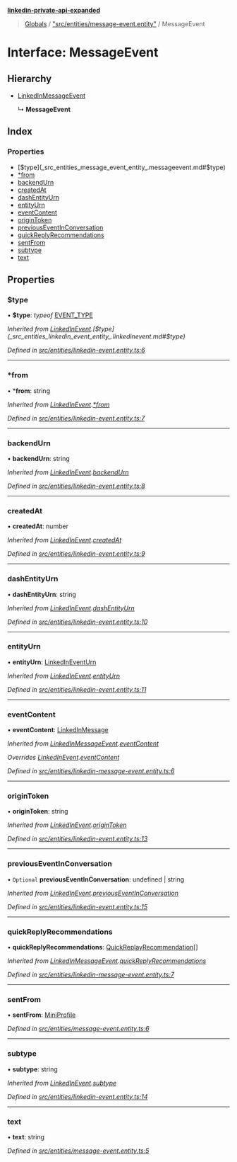 **[linkedin-private-api-expanded](../README.md)**

> [Globals](../globals.md) / ["src/entities/message-event.entity"](../modules/_src_entities_message_event_entity_.md) / MessageEvent

# Interface: MessageEvent

## Hierarchy

* [LinkedInMessageEvent](_src_entities_linkedin_message_event_entity_.linkedinmessageevent.md)

  ↳ **MessageEvent**

## Index

### Properties

* [$type](_src_entities_message_event_entity_.messageevent.md#$type)
* [*from](_src_entities_message_event_entity_.messageevent.md#*from)
* [backendUrn](_src_entities_message_event_entity_.messageevent.md#backendurn)
* [createdAt](_src_entities_message_event_entity_.messageevent.md#createdat)
* [dashEntityUrn](_src_entities_message_event_entity_.messageevent.md#dashentityurn)
* [entityUrn](_src_entities_message_event_entity_.messageevent.md#entityurn)
* [eventContent](_src_entities_message_event_entity_.messageevent.md#eventcontent)
* [originToken](_src_entities_message_event_entity_.messageevent.md#origintoken)
* [previousEventInConversation](_src_entities_message_event_entity_.messageevent.md#previouseventinconversation)
* [quickReplyRecommendations](_src_entities_message_event_entity_.messageevent.md#quickreplyrecommendations)
* [sentFrom](_src_entities_message_event_entity_.messageevent.md#sentfrom)
* [subtype](_src_entities_message_event_entity_.messageevent.md#subtype)
* [text](_src_entities_message_event_entity_.messageevent.md#text)

## Properties

### $type

•  **$type**: *typeof* [EVENT\_TYPE](../modules/_src_entities_linkedin_event_entity_.md#event_type)

*Inherited from [LinkedInEvent](_src_entities_linkedin_event_entity_.linkedinevent.md).[$type](_src_entities_linkedin_event_entity_.linkedinevent.md#$type)*

*Defined in [src/entities/linkedin-event.entity.ts:6](https://github.com/khanhtranngoccva/linkedin-private-api/blob/17c022a/src/entities/linkedin-event.entity.ts#L6)*

___

### *from

•  ***from**: string

*Inherited from [LinkedInEvent](_src_entities_linkedin_event_entity_.linkedinevent.md).[*from](_src_entities_linkedin_event_entity_.linkedinevent.md#*from)*

*Defined in [src/entities/linkedin-event.entity.ts:7](https://github.com/khanhtranngoccva/linkedin-private-api/blob/17c022a/src/entities/linkedin-event.entity.ts#L7)*

___

### backendUrn

•  **backendUrn**: string

*Inherited from [LinkedInEvent](_src_entities_linkedin_event_entity_.linkedinevent.md).[backendUrn](_src_entities_linkedin_event_entity_.linkedinevent.md#backendurn)*

*Defined in [src/entities/linkedin-event.entity.ts:8](https://github.com/khanhtranngoccva/linkedin-private-api/blob/17c022a/src/entities/linkedin-event.entity.ts#L8)*

___

### createdAt

•  **createdAt**: number

*Inherited from [LinkedInEvent](_src_entities_linkedin_event_entity_.linkedinevent.md).[createdAt](_src_entities_linkedin_event_entity_.linkedinevent.md#createdat)*

*Defined in [src/entities/linkedin-event.entity.ts:9](https://github.com/khanhtranngoccva/linkedin-private-api/blob/17c022a/src/entities/linkedin-event.entity.ts#L9)*

___

### dashEntityUrn

•  **dashEntityUrn**: string

*Inherited from [LinkedInEvent](_src_entities_linkedin_event_entity_.linkedinevent.md).[dashEntityUrn](_src_entities_linkedin_event_entity_.linkedinevent.md#dashentityurn)*

*Defined in [src/entities/linkedin-event.entity.ts:10](https://github.com/khanhtranngoccva/linkedin-private-api/blob/17c022a/src/entities/linkedin-event.entity.ts#L10)*

___

### entityUrn

•  **entityUrn**: [LinkedInEventUrn](../modules/_src_entities_linkedin_event_entity_.md#linkedineventurn)

*Inherited from [LinkedInEvent](_src_entities_linkedin_event_entity_.linkedinevent.md).[entityUrn](_src_entities_linkedin_event_entity_.linkedinevent.md#entityurn)*

*Defined in [src/entities/linkedin-event.entity.ts:11](https://github.com/khanhtranngoccva/linkedin-private-api/blob/17c022a/src/entities/linkedin-event.entity.ts#L11)*

___

### eventContent

•  **eventContent**: [LinkedInMessage](_src_entities_linkedin_message_entity_.linkedinmessage.md)

*Inherited from [LinkedInMessageEvent](_src_entities_linkedin_message_event_entity_.linkedinmessageevent.md).[eventContent](_src_entities_linkedin_message_event_entity_.linkedinmessageevent.md#eventcontent)*

*Overrides [LinkedInEvent](_src_entities_linkedin_event_entity_.linkedinevent.md).[eventContent](_src_entities_linkedin_event_entity_.linkedinevent.md#eventcontent)*

*Defined in [src/entities/linkedin-message-event.entity.ts:6](https://github.com/khanhtranngoccva/linkedin-private-api/blob/17c022a/src/entities/linkedin-message-event.entity.ts#L6)*

___

### originToken

•  **originToken**: string

*Inherited from [LinkedInEvent](_src_entities_linkedin_event_entity_.linkedinevent.md).[originToken](_src_entities_linkedin_event_entity_.linkedinevent.md#origintoken)*

*Defined in [src/entities/linkedin-event.entity.ts:13](https://github.com/khanhtranngoccva/linkedin-private-api/blob/17c022a/src/entities/linkedin-event.entity.ts#L13)*

___

### previousEventInConversation

• `Optional` **previousEventInConversation**: undefined \| string

*Inherited from [LinkedInEvent](_src_entities_linkedin_event_entity_.linkedinevent.md).[previousEventInConversation](_src_entities_linkedin_event_entity_.linkedinevent.md#previouseventinconversation)*

*Defined in [src/entities/linkedin-event.entity.ts:15](https://github.com/khanhtranngoccva/linkedin-private-api/blob/17c022a/src/entities/linkedin-event.entity.ts#L15)*

___

### quickReplyRecommendations

•  **quickReplyRecommendations**: [QuickReplayRecommendation](_src_entities_linkedin_quick_replay_recommendation_entity_.quickreplayrecommendation.md)[]

*Inherited from [LinkedInMessageEvent](_src_entities_linkedin_message_event_entity_.linkedinmessageevent.md).[quickReplyRecommendations](_src_entities_linkedin_message_event_entity_.linkedinmessageevent.md#quickreplyrecommendations)*

*Defined in [src/entities/linkedin-message-event.entity.ts:7](https://github.com/khanhtranngoccva/linkedin-private-api/blob/17c022a/src/entities/linkedin-message-event.entity.ts#L7)*

___

### sentFrom

•  **sentFrom**: [MiniProfile](_src_entities_mini_profile_entity_.miniprofile.md)

*Defined in [src/entities/message-event.entity.ts:6](https://github.com/khanhtranngoccva/linkedin-private-api/blob/17c022a/src/entities/message-event.entity.ts#L6)*

___

### subtype

•  **subtype**: string

*Inherited from [LinkedInEvent](_src_entities_linkedin_event_entity_.linkedinevent.md).[subtype](_src_entities_linkedin_event_entity_.linkedinevent.md#subtype)*

*Defined in [src/entities/linkedin-event.entity.ts:14](https://github.com/khanhtranngoccva/linkedin-private-api/blob/17c022a/src/entities/linkedin-event.entity.ts#L14)*

___

### text

•  **text**: string

*Defined in [src/entities/message-event.entity.ts:5](https://github.com/khanhtranngoccva/linkedin-private-api/blob/17c022a/src/entities/message-event.entity.ts#L5)*
